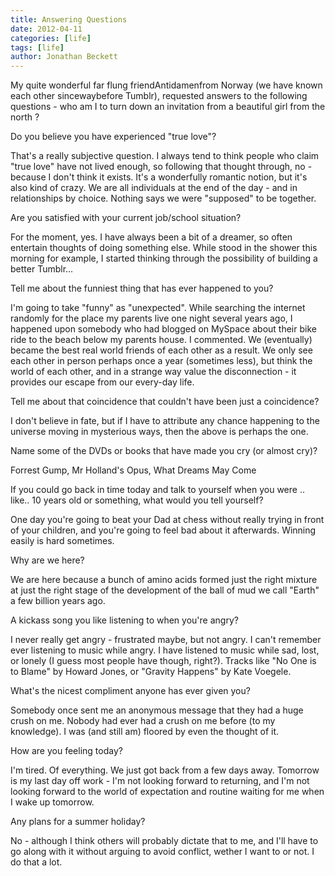 ```yaml
---
title: Answering Questions
date: 2012-04-11
categories: [life]
tags: [life]
author: Jonathan Beckett
---
```


My quite wonderful far flung friendAntidamenfrom Norway (we have known each other sincewaybefore Tumblr), requested answers to the following questions - who am I to turn down an invitation from a beautiful girl from the north ? 

Do you believe you have experienced "true love"?

That's a really subjective question. I always tend to think people who claim "true love" have not lived enough, so following that thought through, no - because I don't think it exists. It's a wonderfully romantic notion, but it's also kind of crazy. We are all individuals at the end of the day - and in relationships by choice. Nothing says we were "supposed" to be together.

Are you satisfied with your current job/school situation?

For the moment, yes. I have always been a bit of a dreamer, so often entertain thoughts of doing something else. While stood in the shower this morning for example, I started thinking through the possibility of building a better Tumblr...

Tell me about the funniest thing that has ever happened to you?

I'm going to take "funny" as "unexpected". While searching the internet randomly for the place my parents live one night several years ago, I happened upon somebody who had blogged on MySpace about their bike ride to the beach below my parents house. I commented. We (eventually) became the best real world friends of each other as a result. We only see each other in person perhaps once a year (sometimes less), but think the world of each other, and in a strange way value the disconnection - it provides our escape from our every-day life.

Tell me about that coincidence that couldn't have been just a coincidence?

I don't believe in fate, but if I have to attribute any chance happening to the universe moving in mysterious ways, then the above is perhaps the one.

Name some of the DVDs or books that have made you cry (or almost cry)?

Forrest Gump, Mr Holland's Opus, What Dreams May Come

If you could go back in time today and talk to yourself when you were .. like.. 10 years old or something, what would you tell yourself?

One day you're going to beat your Dad at chess without really trying in front of your children, and you're going to feel bad about it afterwards. Winning easily is hard sometimes.

Why are we here?

We are here because a bunch of amino acids formed just the right mixture at just the right stage of the development of the ball of mud we call "Earth" a few billion years ago.

A kickass song you like listening to when you're angry?

I never really get angry - frustrated maybe, but not angry. I can't remember ever listening to music while angry. I have listened to music while sad, lost, or lonely (I guess most people have though, right?). Tracks like "No One is to Blame" by Howard Jones, or "Gravity Happens" by Kate Voegele.

What's the nicest compliment anyone has ever given you?

Somebody once sent me an anonymous message that they had a huge crush on me. Nobody had ever had a crush on me before (to my knowledge). I was (and still am) floored by even the thought of it.

How are you feeling today?

I'm tired. Of everything. We just got back from a few days away. Tomorrow is my last day off work - I'm not looking forward to returning, and I'm not looking forward to the world of expectation and routine waiting for me when I wake up tomorrow.

Any plans for a summer holiday?

No - although I think others will probably dictate that to me, and I'll have to go along with it without arguing to avoid conflict, wether I want to or not. I do that a lot.